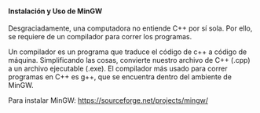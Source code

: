#### Instalación y Uso de MinGW 

Desgraciadamente, una computadora no entiende C++ por sí sola. Por ello, se requiere de un compilador para correr los programas.

Un compilador es un programa que traduce el código de c++ a código de máquina. Simplificando las cosas, convierte nuestro archivo de C++ (.cpp) a un archivo ejecutable (.exe). El compilador más usado para correr programas en C++ es g++, que se encuentra dentro del ambiente de MinGW.

Para instalar MinGW:  https://sourceforge.net/projects/mingw/
